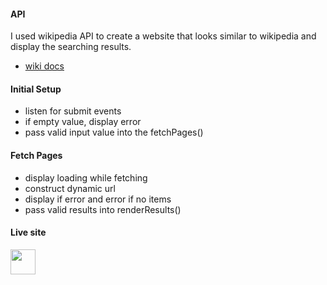 

#### API 
I used wikipedia API to create a website that looks similar to wikipedia and display the searching results.
- [wiki docs](https://www.mediawiki.org/wiki/API:Main_page)

#### Initial Setup

- listen for submit events
- if empty value, display error
- pass valid input value into the fetchPages()

#### Fetch Pages

- display loading while fetching
- construct dynamic url
- display if error and error if no items
- pass valid results into renderResults()

#### Live site
  <a href="https://wikipedia-shish.netlify.app/"><img src='https://upload.wikimedia.org/wikipedia/commons/4/4a/WikiGif.gif'  height='40'></a>


